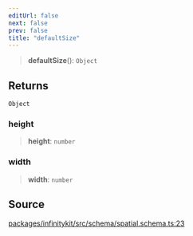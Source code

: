 ```yaml
---
editUrl: false
next: false
prev: false
title: "defaultSize"
---
```


> **defaultSize**(): `Object`

## Returns

`Object`

### height

> **height**: `number`

### width

> **width**: `number`

## Source

[packages/infinitykit/src/schema/spatial.schema.ts:23](https://github.com/nodenogg-in/alpha-p2p/blob/e7369be/packages/infinitykit/src/schema/spatial.schema.ts#L23)

